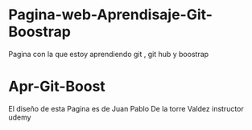# Pagina-web-Aprendisaje-Git-Boostrap
Pagina con la que  estoy aprendiendo git , git hub y boostrap
# Apr-Git-Boost
El diseño de esta Pagina es de Juan Pablo De la torre Valdez instructor udemy
